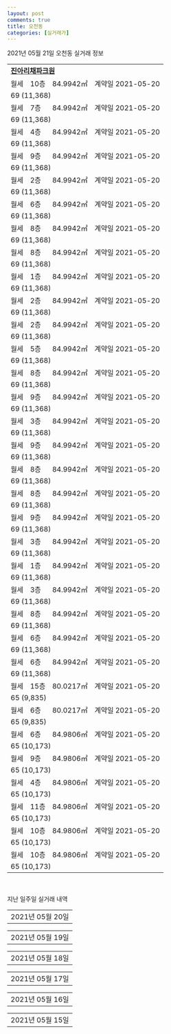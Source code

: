 ```yaml
---
layout: post
comments: true
title: 오천동
categories: [실거래가]
---
```


2021년 05월 21일 오천동 실거래 정보

<table>
  <tr>
    <td colspan="4" style="font-weight: bold;"><a href="https://search.naver.com/search.naver?query=진아리채파크원">진아리채파크원</a></td>
  </tr>
    
  <tr>
    <td>월세</td>
    <td>10층</td>
    <td>84.9942㎡</td>
    <td>계약일 2021-05-20</td>
  </tr>
  <tr>
    <td colspan="4">69 (11,368)</td>
  </tr>
    
  <tr>
    <td>월세</td>
    <td>7층</td>
    <td>84.9942㎡</td>
    <td>계약일 2021-05-20</td>
  </tr>
  <tr>
    <td colspan="4">69 (11,368)</td>
  </tr>
    
  <tr>
    <td>월세</td>
    <td>4층</td>
    <td>84.9942㎡</td>
    <td>계약일 2021-05-20</td>
  </tr>
  <tr>
    <td colspan="4">69 (11,368)</td>
  </tr>
    
  <tr>
    <td>월세</td>
    <td>9층</td>
    <td>84.9942㎡</td>
    <td>계약일 2021-05-20</td>
  </tr>
  <tr>
    <td colspan="4">69 (11,368)</td>
  </tr>
    
  <tr>
    <td>월세</td>
    <td>2층</td>
    <td>84.9942㎡</td>
    <td>계약일 2021-05-20</td>
  </tr>
  <tr>
    <td colspan="4">69 (11,368)</td>
  </tr>
    
  <tr>
    <td>월세</td>
    <td>6층</td>
    <td>84.9942㎡</td>
    <td>계약일 2021-05-20</td>
  </tr>
  <tr>
    <td colspan="4">69 (11,368)</td>
  </tr>
    
  <tr>
    <td>월세</td>
    <td>8층</td>
    <td>84.9942㎡</td>
    <td>계약일 2021-05-20</td>
  </tr>
  <tr>
    <td colspan="4">69 (11,368)</td>
  </tr>
    
  <tr>
    <td>월세</td>
    <td>8층</td>
    <td>84.9942㎡</td>
    <td>계약일 2021-05-20</td>
  </tr>
  <tr>
    <td colspan="4">69 (11,368)</td>
  </tr>
    
  <tr>
    <td>월세</td>
    <td>1층</td>
    <td>84.9942㎡</td>
    <td>계약일 2021-05-20</td>
  </tr>
  <tr>
    <td colspan="4">69 (11,368)</td>
  </tr>
    
  <tr>
    <td>월세</td>
    <td>2층</td>
    <td>84.9942㎡</td>
    <td>계약일 2021-05-20</td>
  </tr>
  <tr>
    <td colspan="4">69 (11,368)</td>
  </tr>
    
  <tr>
    <td>월세</td>
    <td>2층</td>
    <td>84.9942㎡</td>
    <td>계약일 2021-05-20</td>
  </tr>
  <tr>
    <td colspan="4">69 (11,368)</td>
  </tr>
    
  <tr>
    <td>월세</td>
    <td>5층</td>
    <td>84.9942㎡</td>
    <td>계약일 2021-05-20</td>
  </tr>
  <tr>
    <td colspan="4">69 (11,368)</td>
  </tr>
    
  <tr>
    <td>월세</td>
    <td>8층</td>
    <td>84.9942㎡</td>
    <td>계약일 2021-05-20</td>
  </tr>
  <tr>
    <td colspan="4">69 (11,368)</td>
  </tr>
    
  <tr>
    <td>월세</td>
    <td>9층</td>
    <td>84.9942㎡</td>
    <td>계약일 2021-05-20</td>
  </tr>
  <tr>
    <td colspan="4">69 (11,368)</td>
  </tr>
    
  <tr>
    <td>월세</td>
    <td>3층</td>
    <td>84.9942㎡</td>
    <td>계약일 2021-05-20</td>
  </tr>
  <tr>
    <td colspan="4">69 (11,368)</td>
  </tr>
    
  <tr>
    <td>월세</td>
    <td>9층</td>
    <td>84.9942㎡</td>
    <td>계약일 2021-05-20</td>
  </tr>
  <tr>
    <td colspan="4">69 (11,368)</td>
  </tr>
    
  <tr>
    <td>월세</td>
    <td>8층</td>
    <td>84.9942㎡</td>
    <td>계약일 2021-05-20</td>
  </tr>
  <tr>
    <td colspan="4">69 (11,368)</td>
  </tr>
    
  <tr>
    <td>월세</td>
    <td>8층</td>
    <td>84.9942㎡</td>
    <td>계약일 2021-05-20</td>
  </tr>
  <tr>
    <td colspan="4">69 (11,368)</td>
  </tr>
    
  <tr>
    <td>월세</td>
    <td>9층</td>
    <td>84.9942㎡</td>
    <td>계약일 2021-05-20</td>
  </tr>
  <tr>
    <td colspan="4">69 (11,368)</td>
  </tr>
    
  <tr>
    <td>월세</td>
    <td>3층</td>
    <td>84.9942㎡</td>
    <td>계약일 2021-05-20</td>
  </tr>
  <tr>
    <td colspan="4">69 (11,368)</td>
  </tr>
    
  <tr>
    <td>월세</td>
    <td>1층</td>
    <td>84.9942㎡</td>
    <td>계약일 2021-05-20</td>
  </tr>
  <tr>
    <td colspan="4">69 (11,368)</td>
  </tr>
    
  <tr>
    <td>월세</td>
    <td>3층</td>
    <td>84.9942㎡</td>
    <td>계약일 2021-05-20</td>
  </tr>
  <tr>
    <td colspan="4">69 (11,368)</td>
  </tr>
    
  <tr>
    <td>월세</td>
    <td>8층</td>
    <td>84.9942㎡</td>
    <td>계약일 2021-05-20</td>
  </tr>
  <tr>
    <td colspan="4">69 (11,368)</td>
  </tr>
    
  <tr>
    <td>월세</td>
    <td>6층</td>
    <td>84.9942㎡</td>
    <td>계약일 2021-05-20</td>
  </tr>
  <tr>
    <td colspan="4">69 (11,368)</td>
  </tr>
    
  <tr>
    <td>월세</td>
    <td>6층</td>
    <td>84.9942㎡</td>
    <td>계약일 2021-05-20</td>
  </tr>
  <tr>
    <td colspan="4">69 (11,368)</td>
  </tr>
    
  <tr>
    <td>월세</td>
    <td>15층</td>
    <td>80.0217㎡</td>
    <td>계약일 2021-05-20</td>
  </tr>
  <tr>
    <td colspan="4">65 (9,835)</td>
  </tr>
    
  <tr>
    <td>월세</td>
    <td>6층</td>
    <td>80.0217㎡</td>
    <td>계약일 2021-05-20</td>
  </tr>
  <tr>
    <td colspan="4">65 (9,835)</td>
  </tr>
    
  <tr>
    <td>월세</td>
    <td>6층</td>
    <td>84.9806㎡</td>
    <td>계약일 2021-05-20</td>
  </tr>
  <tr>
    <td colspan="4">65 (10,173)</td>
  </tr>
    
  <tr>
    <td>월세</td>
    <td>9층</td>
    <td>84.9806㎡</td>
    <td>계약일 2021-05-20</td>
  </tr>
  <tr>
    <td colspan="4">65 (10,173)</td>
  </tr>
    
  <tr>
    <td>월세</td>
    <td>4층</td>
    <td>84.9806㎡</td>
    <td>계약일 2021-05-20</td>
  </tr>
  <tr>
    <td colspan="4">65 (10,173)</td>
  </tr>
    
  <tr>
    <td>월세</td>
    <td>11층</td>
    <td>84.9806㎡</td>
    <td>계약일 2021-05-20</td>
  </tr>
  <tr>
    <td colspan="4">65 (10,173)</td>
  </tr>
    
  <tr>
    <td>월세</td>
    <td>10층</td>
    <td>84.9806㎡</td>
    <td>계약일 2021-05-20</td>
  </tr>
  <tr>
    <td colspan="4">65 (10,173)</td>
  </tr>
    
  <tr>
    <td>월세</td>
    <td>10층</td>
    <td>84.9806㎡</td>
    <td>계약일 2021-05-20</td>
  </tr>
  <tr>
    <td colspan="4">65 (10,173)</td>
  </tr>
    
</table>
    
<div style="margin-top: 50px; margin-bottom: 13px">지난 일주일 실거래 내역</div>

  <table style="width: 100%; margin-bottom: 1px">
      <tr class="header">
        <td>2021년 05월 20일</td>
      </tr>
      <tr class="child" style="display: none">
        <td>
            
        <table>
          <tr>
            <td colspan="4" style="font-weight: bold;"><a href="https://search.naver.com/search.naver?query=실거래정보없음">실거래정보없음</a></td>
          </tr>

        </table>
    
        </td>
      </tr>
  </table>
    
  <table style="width: 100%; margin-bottom: 1px">
      <tr class="header">
        <td>2021년 05월 19일</td>
      </tr>
      <tr class="child" style="display: none">
        <td>
            
        <table>
          <tr>
            <td colspan="4" style="font-weight: bold;"><a href="https://search.naver.com/search.naver?query=실거래정보없음">실거래정보없음</a></td>
          </tr>

        </table>
    
        </td>
      </tr>
  </table>
    
  <table style="width: 100%; margin-bottom: 1px">
      <tr class="header">
        <td>2021년 05월 18일</td>
      </tr>
      <tr class="child" style="display: none">
        <td>
            
        <table>
          <tr>
            <td colspan="4" style="font-weight: bold;"><a href="https://search.naver.com/search.naver?query=한경3동">한경3동</a></td>
          </tr>

          <tr>
            <td>매매</td>
            <td>5층</td>
            <td>48.06㎡</td>
            <td>계약일 2021-05-14</td>
          </tr>
          <tr>
            <td colspan="4">4,050<br>기존최고가 4,050</td>
          </tr>
    
        </table>
        <table style="margin-top: 5px">
          <tr>
            <td colspan="4" style="font-weight: bold;"><a href="https://search.naver.com/search.naver?query=호반베르디움">호반베르디움</a></td>
          </tr>
    
          <tr>
            <td>매매</td>
            <td>14층</td>
            <td>84.9647㎡</td>
            <td>계약일 2021-04-30</td>
          </tr>
          <tr>
            <td colspan="4">46,000<br>기존최고가 46,000</td>
          </tr>
    
        </table>
    
        </td>
      </tr>
  </table>
    
  <table style="width: 100%; margin-bottom: 1px">
      <tr class="header">
        <td>2021년 05월 17일</td>
      </tr>
      <tr class="child" style="display: none">
        <td>
            
        <table>
          <tr>
            <td colspan="4" style="font-weight: bold;"><a href="https://search.naver.com/search.naver?query=실거래정보없음">실거래정보없음</a></td>
          </tr>

        </table>
    
        </td>
      </tr>
  </table>
    
  <table style="width: 100%; margin-bottom: 1px">
      <tr class="header">
        <td>2021년 05월 16일</td>
      </tr>
      <tr class="child" style="display: none">
        <td>
            
        <table>
          <tr>
            <td colspan="4" style="font-weight: bold;"><a href="https://search.naver.com/search.naver?query=실거래정보없음">실거래정보없음</a></td>
          </tr>

        </table>
    
        </td>
      </tr>
  </table>
    
  <table style="width: 100%; margin-bottom: 1px">
      <tr class="header">
        <td>2021년 05월 15일</td>
      </tr>
      <tr class="child" style="display: none">
        <td>
            
        <table>
          <tr>
            <td colspan="4" style="font-weight: bold;"><a href="https://search.naver.com/search.naver?query=실거래정보없음">실거래정보없음</a></td>
          </tr>

        </table>
    
        </td>
      </tr>
  </table>
    

